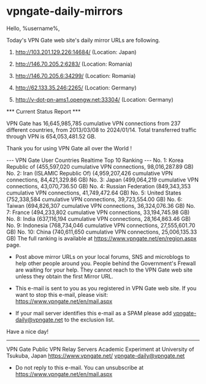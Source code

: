 # vpngate-daily-mirrors

Hello, %username%,

Today's VPN Gate web site's daily mirror URLs are following.

1. http://103.201.129.226:14684/
   (Location: Japan)

2. http://146.70.205.2:6283/
   (Location: Romania)

3. http://146.70.205.6:34299/
   (Location: Romania)

4. http://62.133.35.246:2265/
   (Location: Germany)

5. http://v-dot-pn-ams1.opengw.net:33304/
   (Location: Germany)


*** Current Status Report ***

VPN Gate has 16,645,985,785 cumulative VPN connections from 237 different countries, from 2013/03/08 to 2024/01/14.
Total transferred traffic through VPN is 654,053,481.52 GB.

Thank you for using VPN Gate all over the World !


--- VPN Gate User Countries Realtime Top 10 Ranking ---
No. 1: Korea Republic of (455,597,020 cumulative VPN connections, 98,016,287.89 GB)
No. 2: Iran (ISLAMIC Republic Of) (4,959,207,426 cumulative VPN connections, 84,421,329.86 GB)
No. 3: Japan (499,064,219 cumulative VPN connections, 43,070,736.50 GB)
No. 4: Russian Federation (849,343,353 cumulative VPN connections, 41,749,472.64 GB)
No. 5: United States (752,338,584 cumulative VPN connections, 39,723,554.00 GB)
No. 6: Taiwan (694,826,307 cumulative VPN connections, 36,324,076.36 GB)
No. 7: France (494,233,802 cumulative VPN connections, 33,194,745.98 GB)
No. 8: India (637,116,194 cumulative VPN connections, 28,164,863.46 GB)
No. 9: Indonesia (768,734,046 cumulative VPN connections, 27,555,601.70 GB)
No. 10: China (740,611,650 cumulative VPN connections, 25,006,135.33 GB)
The full ranking is available at https://www.vpngate.net/en/region.aspx page.


* Post above mirror URLs on your local forums, SNS and microblogs
  to help other people around you.
  People behind the Government's Frewall are waiting for your help.
  They cannot reach to the VPN Gate web site
  unless they obtain the first Mirror URL.

* This e-mail is sent to you as you registered in VPN Gate web site.
  If you want to stop this e-mail, please visit:
  https://www.vpngate.net/en/mail.aspx

* If your mail server identifies this e-mail as a SPAM
  please add vpngate-daily@vpngate.net to the exclusion list.

Have a nice day!

------------------------------------------------------
VPN Gate Public VPN Relay Servers
Academic Experiment at University of Tsukuba, Japan
https://www.vpngate.net/
vpngate-daily@vpngate.net
* Do not reply to this e-mail.
  You can unsubscribe at https://www.vpngate.net/en/mail.aspx


